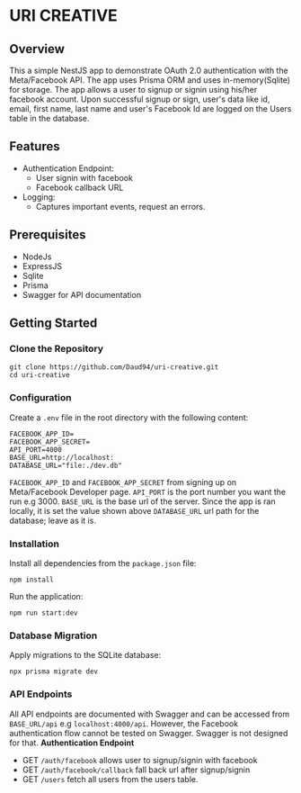 # URI CREATIVE
## Overview
This a simple NestJS app to demonstrate OAuth 2.0 authentication with the Meta/Facebook API. The app uses Prisma ORM and
uses in-memory(Sqlite) for storage. The app allows a user to signup or signin using his/her facebook account. Upon
successful signup or sign, user's data like id, email, first name, last name and user's Facebook Id are logged on the
Users table in the database.
## Features
- Authentication Endpoint:
    - User signin with facebook
    - Facebook callback URL
- Logging:
    - Captures important events, request an errors.
## Prerequisites
- NodeJs
- ExpressJS
- Sqlite
- Prisma
- Swagger for API documentation
## Getting Started
### Clone the Repository
```shell
git clone https://github.com/Daud94/uri-creative.git
cd uri-creative
```
### Configuration
Create a `.env` file in the root directory with the following content:
```dotenv
FACEBOOK_APP_ID=
FACEBOOK_APP_SECRET=
API_PORT=4000
BASE_URL=http://localhost:
DATABASE_URL="file:./dev.db"
```
`FACEBOOK_APP_ID` and `FACEBOOK_APP_SECRET` from signing up on Meta/Facebook Developer page.
`API_PORT` is the port number you want the run e.g 3000.
`BASE_URL` is the base url of the server. Since the app is ran locally, it is set the value shown above
`DATABASE_URL` url path for the database; leave as it is.

### Installation
Install all dependencies from the `package.json` file:
```shell
npm install
```
Run the application:
```shell
npm run start:dev
```
### Database Migration
Apply migrations to the SQLite database:
```shell
npx prisma migrate dev
```
### API Endpoints
All API endpoints are documented with Swagger and can be accessed from `BASE_URL/api` e.g `localhost:4000/api`. However,
the Facebook authentication flow cannot be tested on Swagger. Swagger is not designed for that.
**Authentication Endpoint**
- GET `/auth/facebook` allows user to signup/signin with facebook
- GET `/auth/facebook/callback` fall back url after signup/signin
- GET `/users` fetch all users from the users table.

